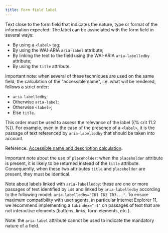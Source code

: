 ```yaml
---
title: Form field label
---
```


Text close to the form field that indicates the nature, type or format of the information expected. The label can be associated with the form field in several ways:

- By using a `<label>` tag;
- By using the WAI-ARIA `aria-label` attribute;
- By linking the text to the field using the WAI-ARIA `aria-labelledby` attribute;
- By using the `title` attribute.

Important note: when several of these techniques are used on the same field, the calculation of the "accessible name", i.e. what will be rendered, follows a strict order:

- `aria-labelledby`;
- Otherwise `aria-label`;
- Otherwise `<label>`;
- Else `title`.

This order must be used to assess the relevance of the label ({% crit 11.2 %}). For example, even in the case of the presence of a `<label>`, it is the passage of text referenced by `aria-labelledby` that should be taken into account.

Reference: [Accessible name and description calculation](https://www.w3.org/TR/html-aam-1.0/#accessible-name-and-description-computation).

Important note about the use of `placeholder`: when the `placeholder` attribute is present, it is likely to be returned instead of the `title` attribute. Consequently, when these two attributes `title` and `placeholder` are present, they must be identical.

Note about labels linked with `aria-labelledby`: these are one or more passages of text identified by `id`s and linked by `aria-labelledby` according to the following model: `aria-labelledby="ID1 ID2 ID3..."`. 
To ensure maximum compatibility with user agents, in particular Internet Explorer 11, we recommend implementing a `tabindex="-1"` on passages of text that are not interactive elements (buttons, links, form elements, etc.).

Note: the `aria-label` attribute cannot be used to indicate the mandatory nature of a field.
